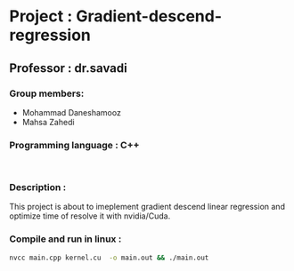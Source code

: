 # Project : Gradient-descend-regression

## Professor : dr.savadi
### Group members:
- Mohammad Daneshamooz
- Mahsa Zahedi
&nbsp;
### Programming language : C++
&nbsp;
### Description :
This project is about to imeplement gradient descend linear regression and optimize time of resolve it with nvidia/Cuda.
&nbsp;
### Compile and run in linux :
```bash
nvcc main.cpp kernel.cu  -o main.out && ./main.out 
```